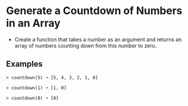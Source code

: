 
# Generate a Countdown of Numbers in an Array

  - Create a function that takes a number as an argument and returns an array of numbers counting down from this number to zero.

## Examples

    > countdown(5) ➞ [5, 4, 3, 2, 1, 0]

    > countdown(1) ➞ [1, 0]

    > countdown(0) ➞ [0]